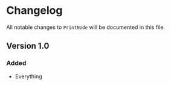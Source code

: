 # Changelog

All notable changes to `PrintNode` will be documented in this file.

## Version 1.0

### Added
- Everything

